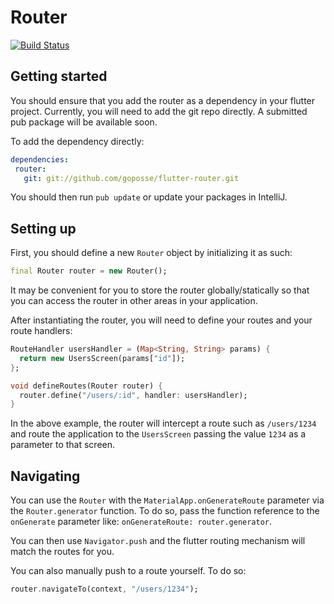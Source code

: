 # Router

[![Build Status](https://travis-ci.org/goposse/flutter-router.svg?branch=master)](https://travis-ci.org/goposse/flutter-router)

## Getting started
 
 You should ensure that you add the router as a dependency in your flutter project. 
 Currently, you will need to add the git repo directly. A submitted pub package will
 be available soon.
 
 To add the dependency directly:
 
 ```yaml
dependencies:
  router:
    git: git://github.com/goposse/flutter-router.git
```
You should then run `pub update` or update your packages in IntelliJ.

## Setting up

First, you should define a new `Router` object by initializing it as such:  
```dart
final Router router = new Router();
```
It may be convenient for you to store the router globally/statically so that
you can access the router in other areas in your application.

After instantiating the router, you will need to define your routes and your route handlers:
```dart
RouteHandler usersHandler = (Map<String, String> params) {
  return new UsersScreen(params["id"]);
};

void defineRoutes(Router router) {
  router.define("/users/:id", handler: usersHandler);
}
```

In the above example, the router will intercept a route such as 
`/users/1234` and route the application to the `UsersScreen` passing
the value `1234` as a parameter to that screen.

## Navigating

You can use the `Router` with the `MaterialApp.onGenerateRoute` parameter
 via the `Router.generator` function. To do so, pass the function reference to
 the `onGenerate` parameter like: `onGenerateRoute: router.generator`.
 
You can then use `Navigator.push` and the flutter routing mechanism will match the routes
for you. 

You can also manually push to a route yourself. To do so:

```dart
router.navigateTo(context, "/users/1234");
```